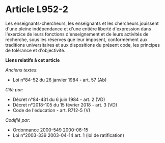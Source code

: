 # Article L952-2

Les enseignants-chercheurs, les enseignants et les chercheurs jouissent d'une pleine indépendance et d'une entière liberté
d'expression dans l'exercice de leurs fonctions d'enseignement et de leurs activités de recherche, sous les réserves que leur
imposent, conformément aux traditions universitaires et aux dispositions du présent code, les principes de tolérance et
d'objectivité.

**Liens relatifs à cet article**

_Anciens textes_:

  - Loi n°84-52 du 26 janvier 1984 - art. 57 (Ab)

_Cité par_:

  - Décret n°84-431 du 6 juin 1984 - art. 2 (VD)
  - Décret n°2018-105 du 15 février 2018 - art. 3 (VD)
  - Code de l'éducation - art. R712-5 (V)

_Codifié par_:

  - Ordonnance 2000-549 2000-06-15
  - Loi n°2003-339 2003-04-14 art. 1 (loi de ratification)
